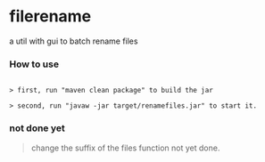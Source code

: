 filerename
==========
a util with gui to batch rename files

### How to use
                                                                                                                                                  > first, run "maven clean package" to build the jar
                                                                                                                                                  > second, run "javaw -jar target/renamefiles.jar" to start it.

### not done yet
> change the suffix of the files function not yet done.
